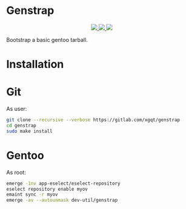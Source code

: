 # Genstrap

<p align="center">
    <a href="https://gitlab.com/xgqt/genstrap/pipelines">
        <img src="https://gitlab.com/xgqt/genstrap/badges/master/pipeline.svg">
    </a>
    <a href="https://gitlab.com/xgqt/genstrap/commits/master.atom">
        <img src="https://img.shields.io/badge/feed-atom-orange.svg">
    </a>
    <a href="./LICENSE">
        <img src="https://img.shields.io/badge/license-GPLv3-blue.svg">
    </a>
</p>

Bootstrap a basic gentoo tarball.


# Installation

# Git

As user:

```sh
git clone --recursive --verbose https://gitlab.com/xgqt/genstrap
cd genstrap
sudo make install
```


# Gentoo

As root:

```sh
emerge -1nv app-eselect/eselect-repository
eselect repository enable myov
emaint sync -r myov
emerge -av --autounmask dev-util/genstrap
```
